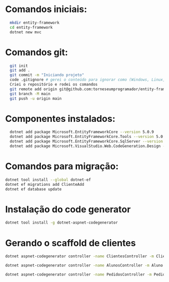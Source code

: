 # Comandos iniciais:
``` bash
  mkdir entity-framework
  cd entity-framework
  dotnet new mvc
```

# Comandos git:
``` bash
  git init
  git add .
  git commit -m "Iniciando projeto"
  code .gitignore # gerei o conteúdo para ignorar como (Windows, Linux, Mac, DotnetCore, VisualStudioCore) no link: https://www.toptal.com/developers/gitignore
  Criei o repositório e rodei os comandos
  git remote add origin git@github.com:torneseumprogramador/entity-framework.git
  git branch -M main
  git push -u origin main
```

# Componentes instalados:
``` bash
  dotnet add package Microsoft.EntityFrameworkCore --version 5.0.9
  dotnet add package Microsoft.EntityFrameworkCore.Tools --version 5.0.9
  dotnet add package Microsoft.EntityFrameworkCore.SqlServer --version 5.0.9
  dotnet add package Microsoft.VisualStudio.Web.CodeGeneration.Design --version 5.0.2
```

# Comandos para migração:
``` bash
dotnet tool install --global dotnet-ef
dotnet ef migrations add ClienteAdd
dotnet ef database update
```

# Instalação do code generator
``` bash
dotnet tool install -g dotnet-aspnet-codegenerator
```

# Gerando o scaffold de clientes
``` bash
dotnet aspnet-codegenerator controller -name ClientesController -m Cliente -dc DbContexto --relativeFolderPath Controllers --useDefaultLayout

dotnet aspnet-codegenerator controller -name AlunosController -m Aluno -dc DbContexto --relativeFolderPath Controllers --useDefaultLayout

dotnet aspnet-codegenerator controller -name PedidosController -m Pedido -dc DbContexto --relativeFolderPath Controllers --useDefaultLayout

```

